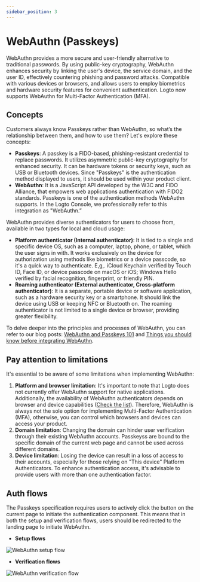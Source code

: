 ```yaml
---
sidebar_position: 3
---
```


<head>
  <link rel="canonical" href="https://docs.logto.io/end-user-flows/mfa/webauthn/" />
</head>

# WebAuthn (Passkeys)

WebAuthn provides a more secure and user-friendly alternative to traditional passwords. By using public-key cryptography, WebAuthn enhances security by linking the user's device, the service domain, and the user ID, effectively countering phishing and password attacks. Compatible with various devices or browsers, and allows users to employ biometrics and hardware security features for convenient authentication. Logto now supports WebAuthn for Multi-Factor Authentication (MFA).

## Concepts

Customers always know Passkeys rather than WebAuthn, so what’s the relationship between them, and how to use them? Let's explore these concepts:

- **Passkeys**: A passkey is a FIDO-based, phishing-resistant credential to replace passwords. It utilizes asymmetric public-key cryptography for enhanced security. It can be hardware tokens or security keys, such as USB or Bluetooth devices. Since "Passkeys" is the authentication method displayed to users, it should be used within your product client.
- **WebAuthn**: It is a JavaScript API developed by the W3C and FIDO Alliance, that empowers web applications authentication with FIDO2 standards. Passkeys is one of the authentication methods WebAuthn supports. In the Logto Console, we professionally refer to this integration as "WebAuthn.”

WebAuthn provides diverse authenticators for users to choose from, available in two types for local and cloud usage:

- **Platform authenticator (Internal authenticator)**: It is tied to a single and specific device OS, such as a computer, laptop, phone, or tablet, which the user signs in with. It works exclusively on the device for authorization using methods like biometrics or a device passcode, so it's a quick way to authenticate. E,g,. iCloud Keychain verified by Touch ID, Face ID, or device passcode on macOS or iOS; Windows Hello verified by facial recognition, fingerprint, or friendly PIN.
- **Roaming authenticator (External authenticator, Cross-platform authenticator)**: It is a separate, portable device or software application, such as a hardware security key or a smartphone. It should link the device using USB or keeping NFC or Bluetooth on. The roaming authenticator is not limited to a single device or browser, providing greater flexibility.

To delve deeper into the principles and processes of WebAuthn, you can refer to our blog posts: [WebAuthn and Passkeys 101](https://blog.logto.io/web-authn-and-passkey-101/) and [Things you should know before integrating WebAuthn](https://blog.logto.io/webauthn-base-knowledge/).

## Pay attention to limitations

It's essential to be aware of some limitations when implementing WebAuthn:

1. **Platform and browser limitation**: It's important to note that Logto does not currently offer WebAuthn support for native applications. Additionally, the availability of WebAuthn authenticators depends on browser and device capabilities ([Check the list](https://caniuse.com/?search=webauthn)). Therefore, WebAuthn is always not the sole option for implementing Multi-Factor Authentication (MFA), otherwise, you can control which browsers and devices can access your product.
2. **Domain limitation**: Changing the domain can hinder user verification through their existing WebAuthn accounts. Passkeyss are bound to the specific domain of the current web page and cannot be used across different domains.
3. **Device limitation**: Losing the device can result in a loss of access to their accounts, especially for those relying on "This device" Platform Authenticators. To enhance authentication access, it's advisable to provide users with more than one authentication factor.

## Auth flows

The Passkeys specification requires users to actively click the button on the current page to initiate the authentication component. This means that in both the setup and verification flows, users should be redirected to the landing page to initiate WebAuthn.

- **Setup flows**

![WebAuthn setup flow](./assets/webauthn-setup-flow.webp)

- **Verification flows**

![WebAuthn verification flow](./assets/webauthn-verification-flow.webp)
